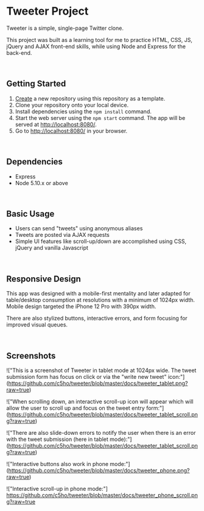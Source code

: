 # Tweeter Project

Tweeter is a simple, single-page Twitter clone.

This project was built as a learning tool for me to practice HTML, CSS, JS, jQuery and AJAX front-end skills, while using Node and Express for the back-end.

<br>

## Getting Started

1. [Create](https://docs.github.com/en/repositories/creating-and-managing-repositories/creating-a-repository-from-a-template) a new repository using this repository as a template.
2. Clone your repository onto your local device.
3. Install dependencies using the `npm install` command.
3. Start the web server using the `npm start` command. The app will be served at <http://localhost:8080/>.
4. Go to <http://localhost:8080/> in your browser.

<br>

## Dependencies

- Express
- Node 5.10.x or above

<br>

## Basic Usage

- Users can send "tweets" using anonymous aliases
- Tweets are posted via AJAX requests
- Simple UI features like scroll-up/down are accomplished using CSS, jQuery and vanilla Javascript

<br>

## Responsive Design

This app was designed with a mobile-first mentality and later adapted for table/desktop consumption at resolutions with a minimum of 1024px width.  Mobile design targeted the iPhone 12 Pro with 390px width.

There are also stylized buttons, interactive errors, and form focusing for improved visual queues.

<br>

## Screenshots

!["This is a screenshot of Tweeter in tablet mode at 1024px wide.  The tweet submission form has focus on click or via the "write new tweet" icon:"] (https://github.com/c5ho/tweeter/blob/master/docs/tweeter_tablet.png?raw=true)

!["When scrolling down, an interactive scroll-up icon will appear which will allow the user to scroll up and focus on the tweet entry form:"] (https://github.com/c5ho/tweeter/blob/master/docs/tweeter_tablet_scroll.png?raw=true)

!["There are also slide-down errors to notify the user when there is an error with the tweet submission (here in tablet mode):"] (https://github.com/c5ho/tweeter/blob/master/docs/tweeter_tablet_scroll.png?raw=true)

!["Interactive buttons also work in phone mode:"] 
(https://github.com/c5ho/tweeter/blob/master/docs/tweeter_phone.png?raw=true)

!["Interactive scroll-up in phone mode:"] 
https://github.com/c5ho/tweeter/blob/master/docs/tweeter_phone_scroll.png?raw=true